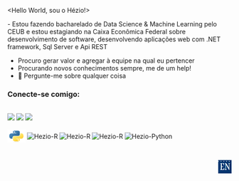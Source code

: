   <Hello World, sou o Hézio!>
 </div>
- Estou fazendo bacharelado de Data Science & Machine Learning pelo CEUB e estou estagiando na Caixa Econômica Federal sobre desenvolvimento de software, desenvolvendo aplicações web com .NET framework, Sql Server e Api REST  

- Procuro gerar valor e agregar à equipe na qual eu pertencer
- Procurando novos conhecimentos sempre, me de um help!
- 💬 Pergunte-me sobre qualquer coisa




<div>
  <h3>Conecte-se comigo:</h3>
  <br>
  <a href="https://www.linkedin.com/in/hezio-silva/" target="_blank"><img src="https://img.shields.io/badge/-LinkedIn-%230077B5?style=for-the-badge&logo=linkedin&logoColor=white" target="_blank"></a>  
  <a href = "hezios43@gmail.com"><img src="https://img.shields.io/badge/-Gmail-%23333?style=for-the-badge&logo=gmail&logoColor=white" target="_blank"></a>
  <a href="https://www.instagram.com/hezio_s/" target="_blank"><img src="https://img.shields.io/badge/-Instagram-%23E4405F?style=for-the-badge&logo=instagram&logoColor=white" target="_blank"></a>
  
</div>

</div>
<div style="display: inline_block"><br>
  <img align="center" alt="Hezio-Python" height="30" width="40" src="https://raw.githubusercontent.com/devicons/devicon/master/icons/python/python-original.svg">
  <img align="center" alt="Hezio-R" height="30" width="40" src="https://cdn.jsdelivr.net/gh/devicons/devicon/icons/rstudio/rstudio-original.svg">
  <img align="center" alt="Hezio-R" height="30" width="40" src="https://cdn.jsdelivr.net/gh/devicons/devicon/icons/csharp/csharp-original.svg">
  <img align="center" alt="Hezio-R" height="30" width="40" src="https://cdn.jsdelivr.net/gh/devicons/devicon/icons/azure/azure-original.svg">
  <img align="center" alt="Hezio-Python" height="30" width="40" src="https://cdn.jsdelivr.net/gh/devicons/devicon/icons/git/git-original.svg" />
 </div>
 </p> 


 <h1><h1>
 
<div align="center">
  <a href="https://github.com/HezioS1lv4">
   
</div>
</p> <div align="right">
  <a href="https://github.com/HezioS1lv4/HezioS1lv4/blob/966cb8a0938e59a834921d539cf4dd0e43ee264f/READM-EN.md"><img height="30em" width="30em" src="https://github.com/HezioS1lv4/HezioS1lv4/blob/f1ec1514805a97255ae4d649782f2e30fe8aab32/bt.png" title="Read in English" alt="read in english"/>
 </div>
